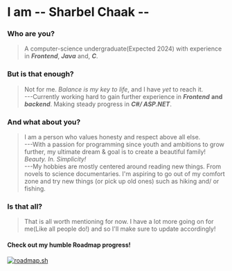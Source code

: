 # I am -- Sharbel Chaak --

### Who are you?
> A computer-science undergraduate(Expected 2024) with experience in **_Frontend_**, **_Java_** and, **_C_**.
### But is that enough?
> Not for me. _Balance is my key to life_, and I have _yet_ to reach it.  
> ---Currently working hard to gain further experience in **_Frontend_** **and** **_backend_**. Making steady progress in **_C#/ ASP.NET_**.
### And what about you?
> I am a person who values honesty and respect above all else.  
> ---With a passion for programming since youth and ambitions to grow further, my ultimate dream & goal is to create a beautiful family! _Beauty. In. Simplicity!_  
> ---My hobbies are mostly centered around reading new things. From novels to science documentaries. I'm aspiring to go out of my comfort zone and try new things (or pick up old ones) such as hiking and/ or fishing.

### Is that all?
> That is all worth mentioning for now. I have a lot more going on for me(Like all people do!) and so I'll make sure to update accordingly!



#### Check out my humble Roadmap progress!
[![roadmap.sh](https://api.roadmap.sh/v1-badge/wide/6491d61b94a0234a65ded38e?variant=dark)](https://roadmap.sh)

<!--
**Dev-Sharbel/Dev-Sharbel** is a ✨ _special_ ✨ repository because its `README.md` (this file) appears on your GitHub profile.

Here are some ideas to get you started:

- 🔭 I’m currently working on ...
- 🌱 I’m currently learning ...
- 👯 I’m looking to collaborate on ...
- 🤔 I’m looking for help with ...
- 💬 Ask me about ...
- 📫 How to reach me: ...
- 😄 Pronouns: ...
- ⚡ Fun fact: ...
-->
